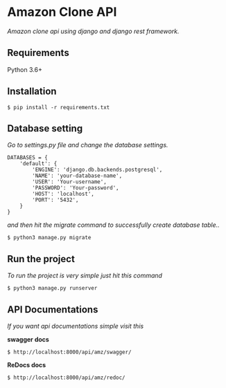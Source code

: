 # Amazon Clone API
<em>Amazon clone api using django and django rest framework.</em>

## Requirements

Python 3.6+

## Installation

```console
$ pip install -r requirements.txt
```
## Database setting
<em>Go to settings.py file and change the database settings.</em>
```
DATABASES = {
    'default': {
        'ENGINE': 'django.db.backends.postgresql',
        'NAME': 'your-database-name',
        'USER': 'Your-username',
        'PASSWORD': 'Your-password',
        'HOST': 'localhost',
        'PORT': '5432',
    }
}
```
<em>and then hit the migrate command to successfully create database table..</em>

```console
$ python3 manage.py migrate
```
## Run the project
<em>To run the project is very simple just hit this command</em>
```console
$ python3 manage.py runserver
```

## API Documentations
<em>If you want api documentations simple visit this</em>

<b>swagger docs</b>
```console
$ http://localhost:8000/api/amz/swagger/
```
<b>ReDocs docs</b>
```console
$ http://localhost:8000/api/amz/redoc/
```
